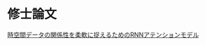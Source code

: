 # 修士論文  

[時空間データの関係性を柔軟に捉えるためのRNNアテンションモデル](https://library.naist.jp/mylimedio/dllimedio/showpdf2.cgi/DLPDFR015469_P1-34)
